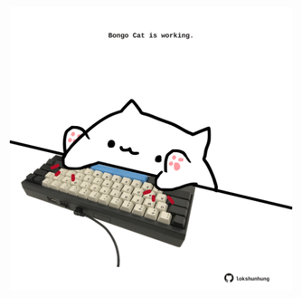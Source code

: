 <!-- built at 19/06/2023, 01:27:49 UTC -->
<p align="center">
  <img width="500" height="500" src="./ReadmeImage.svg">
</p>
